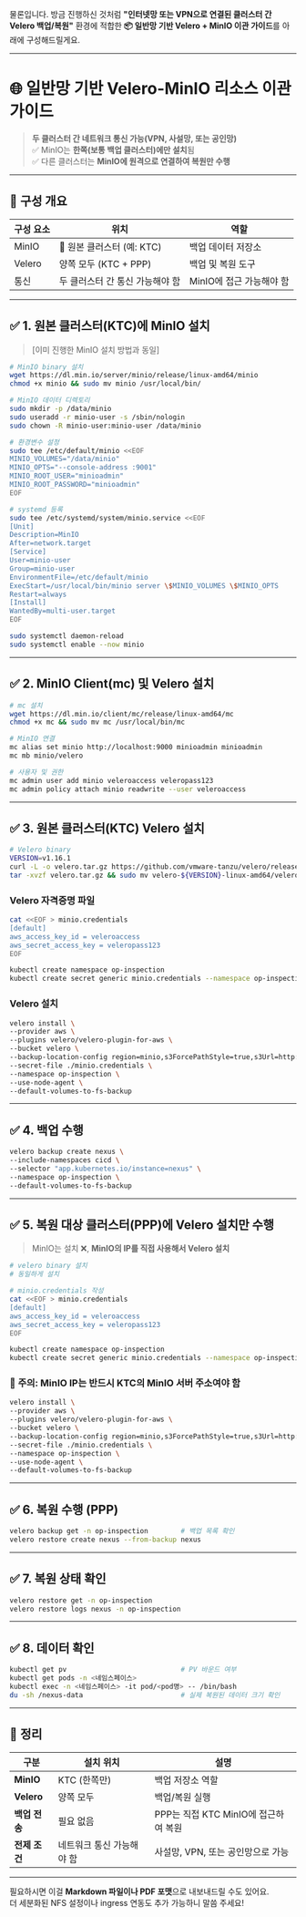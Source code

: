 물론입니다. 방금 진행하신 것처럼 **"인터넷망 또는 VPN으로 연결된 클러스터 간 Velero 백업/복원"** 환경에 적합한 **📦 일반망 기반 Velero + MinIO 이관 가이드**를 아래에 구성해드릴게요.

---

# 🌐 일반망 기반 Velero-MinIO 리소스 이관 가이드

> **두 클러스터 간 네트워크 통신 가능(VPN, 사설망, 또는 공인망)**  
> ✅ MinIO는 **한쪽(보통 백업 클러스터)에만 설치**됨  
> ✅ 다른 클러스터는 **MinIO에 원격으로 연결하여 복원만 수행**

---

## 📌 구성 개요

|구성 요소|위치|역할|
|---|---|---|
|MinIO|📍 원본 클러스터 (예: KTC)|백업 데이터 저장소|
|Velero|양쪽 모두 (KTC + PPP)|백업 및 복원 도구|
|통신|두 클러스터 간 통신 가능해야 함|MinIO에 접근 가능해야 함|

---

## ✅ 1. 원본 클러스터(KTC)에 MinIO 설치

> [이미 진행한 MinIO 설치 방법과 동일]

```bash
# MinIO binary 설치
wget https://dl.min.io/server/minio/release/linux-amd64/minio
chmod +x minio && sudo mv minio /usr/local/bin/

# MinIO 데이터 디렉토리
sudo mkdir -p /data/minio
sudo useradd -r minio-user -s /sbin/nologin
sudo chown -R minio-user:minio-user /data/minio

# 환경변수 설정
sudo tee /etc/default/minio <<EOF
MINIO_VOLUMES="/data/minio"
MINIO_OPTS="--console-address :9001"
MINIO_ROOT_USER="minioadmin"
MINIO_ROOT_PASSWORD="minioadmin"
EOF

# systemd 등록
sudo tee /etc/systemd/system/minio.service <<EOF
[Unit]
Description=MinIO
After=network.target
[Service]
User=minio-user
Group=minio-user
EnvironmentFile=/etc/default/minio
ExecStart=/usr/local/bin/minio server \$MINIO_VOLUMES \$MINIO_OPTS
Restart=always
[Install]
WantedBy=multi-user.target
EOF

sudo systemctl daemon-reload
sudo systemctl enable --now minio
```

---

## ✅ 2. MinIO Client(mc) 및 Velero 설치

```bash
# mc 설치
wget https://dl.min.io/client/mc/release/linux-amd64/mc
chmod +x mc && sudo mv mc /usr/local/bin/mc

# MinIO 연결
mc alias set minio http://localhost:9000 minioadmin minioadmin
mc mb minio/velero

# 사용자 및 권한
mc admin user add minio veleroaccess veleropass123
mc admin policy attach minio readwrite --user veleroaccess
```

---

## ✅ 3. 원본 클러스터(KTC) Velero 설치

```bash
# Velero binary
VERSION=v1.16.1
curl -L -o velero.tar.gz https://github.com/vmware-tanzu/velero/releases/download/${VERSION}/velero-${VERSION}-linux-amd64.tar.gz
tar -xvzf velero.tar.gz && sudo mv velero-${VERSION}-linux-amd64/velero /usr/local/bin/
```

### Velero 자격증명 파일

```bash
cat <<EOF > minio.credentials
[default]
aws_access_key_id = veleroaccess
aws_secret_access_key = veleropass123
EOF

kubectl create namespace op-inspection
kubectl create secret generic minio.credentials --namespace op-inspection --from-file=./minio.credentials
```

### Velero 설치

```bash
velero install \
--provider aws \
--plugins velero/velero-plugin-for-aws \
--bucket velero \
--backup-location-config region=minio,s3ForcePathStyle=true,s3Url=http://<MINIO IP>:9000 \
--secret-file ./minio.credentials \
--namespace op-inspection \
--use-node-agent \
--default-volumes-to-fs-backup
```

---

## ✅ 4. 백업 수행

```bash
velero backup create nexus \
--include-namespaces cicd \
--selector "app.kubernetes.io/instance=nexus" \
--namespace op-inspection \
--default-volumes-to-fs-backup
```

---

## ✅ 5. 복원 대상 클러스터(PPP)에 Velero 설치만 수행

> MinIO는 설치 ❌, **MinIO의 IP를 직접 사용해서 Velero 설치**

```bash
# velero binary 설치
# 동일하게 설치

# minio.credentials 작성
cat <<EOF > minio.credentials
[default]
aws_access_key_id = veleroaccess
aws_secret_access_key = veleropass123
EOF

kubectl create namespace op-inspection
kubectl create secret generic minio.credentials --namespace op-inspection --from-file=./minio.credentials
```

### 📌 **주의:** MinIO IP는 반드시 KTC의 MinIO 서버 주소여야 함

```bash
velero install \
--provider aws \
--plugins velero/velero-plugin-for-aws \
--bucket velero \
--backup-location-config region=minio,s3ForcePathStyle=true,s3Url=http://<KTC의 MinIO IP>:9000 \
--secret-file ./minio.credentials \
--namespace op-inspection \
--use-node-agent \
--default-volumes-to-fs-backup
```

---

## ✅ 6. 복원 수행 (PPP)

```bash
velero backup get -n op-inspection        # 백업 목록 확인
velero restore create nexus --from-backup nexus
```

---

## ✅ 7. 복원 상태 확인

```bash
velero restore get -n op-inspection
velero restore logs nexus -n op-inspection
```

---

## ✅ 8. 데이터 확인

```bash
kubectl get pv                            # PV 바운드 여부
kubectl get pods -n <네임스페이스>
kubectl exec -n <네임스페이스> -it pod/<pod명> -- /bin/bash
du -sh /nexus-data                        # 실제 복원된 데이터 크기 확인
```

---

## 🧩 정리

|구분|설치 위치|설명|
|---|---|---|
|**MinIO**|KTC (한쪽만)|백업 저장소 역할|
|**Velero**|양쪽 모두|백업/복원 실행|
|**백업 전송**|필요 없음|PPP는 직접 KTC MinIO에 접근하여 복원|
|**전제 조건**|네트워크 통신 가능해야 함|사설망, VPN, 또는 공인망으로 가능|

---

필요하시면 이걸 **Markdown 파일이나 PDF 포맷**으로 내보내드릴 수도 있어요.  
더 세분화된 NFS 설정이나 ingress 연동도 추가 가능하니 말씀 주세요!